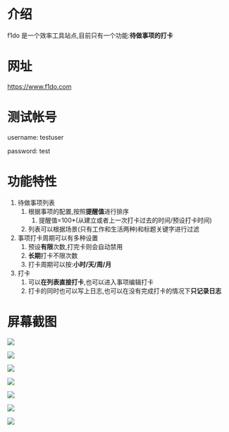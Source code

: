 # 介绍

f1do 是一个效率工具站点,目前只有一个功能:**待做事项的打卡**

# 网址

https://www.f1do.com

# 测试帐号

username: testuser

password: test

# 功能特性

1. 待做事项列表
   1. 根据事项的配置,按照**提醒值**进行排序
      1. 提醒值=100*(从建立或者上一次打卡过去的时间/预设打卡时间)
   2. 列表可以根据场景(只有工作和生活两种)和标题关键字进行过滤
2. 事项打卡周期可以有多种设置
   1. 预设**有限**次数,打完卡则会自动禁用
   2. **长期**打卡不限次数
   3. 打卡周期可以按:**小时/天/周/月**
3. 打卡
   1. 可以**在列表直接打卡**,也可以进入事项编辑打卡
   2. 打卡的同时也可以写上日志,也可以在没有完成打卡的情况下**只记录日志**

# 屏幕截图

![](screenshots/Screenshot01.png)

![](screenshots/Screenshot02.png)

![](screenshots/Screenshot03.png)

![](screenshots/Screenshot04.png)

![](screenshots/Screenshot05.png)

![](screenshots/Screenshot06.png)

![](screenshots/Screenshot07.png)